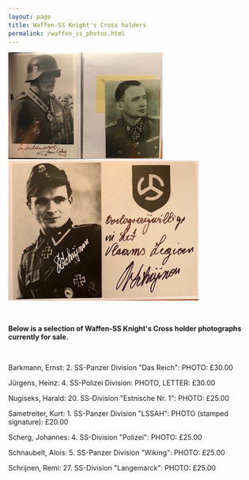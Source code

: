 ```yaml
---
layout: page
title: Waffen-SS Knight's Cross holders
permalink: /waffen_ss_photos.html
---
```


<div id="axisforces">
<p float="left">
<img src="./assets/Scherg 2.jpg"/>
<img src="./assets/Remi Schrijnen.jpg"/>
</p>  
<br />  
<p><b>Below is a selection of Waffen-SS Knight's Cross holder photographs currently for sale.</b></p>
<br />
<p>Barkmann,	Ernst: 2. SS-Panzer Division "Das Reich":	PHOTO:	£30.00
<p>Jürgens,	Heinz: 4. SS-Polizei Division:	PHOTO, LETTER:	£30.00
<p>Nugiseks,	Harald: 20. SS-Division "Estnische Nr. 1":	PHOTO:	£25.00
<p>Sametreiter,	Kurt:	1. SS-Panzer Division "LSSAH":	PHOTO (stamped signature):	£20.00
<p>Scherg,	Johannes:	4. SS-Division "Polizei":	PHOTO:	£25.00
<p>Schnaubelt,	Alois: 5. SS-Panzer Division "Wiking":	PHOTO:	£25.00
<p>Schrijnen,	Remi:	27. SS-Division "Langemarck":	PHOTO: £25.00

